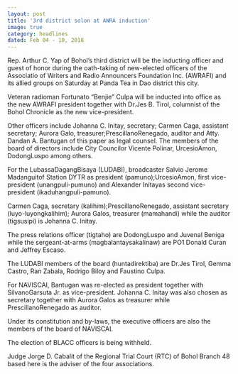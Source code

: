 ```yaml
---
layout: post
title: '3rd district solon at AWRA induction'
image: true
category: headlines
dated: Feb 04 - 10, 2018
---
```


Rep. Arthur C. Yap of Bohol’s third district will be the inducting officer and guest of honor during the oath-taking of new-elected officers of the Associatio of Writers and Radio Announcers Foundation Inc. (AWRAFI) and its allied groups on Saturday at Panda Tea in Dao district this city.

Veteran radioman Fortunato “Benjie” Culpa will be inducted into office as the new AWRAFI president together with Dr.Jes B. Tirol, columnist of the Bohol Chronicle as the new vice-president.

Other officers include Johanna C. Initay, secretary; Carmen Caga, assistant secretary; Aurora Galo, treasurer;PrescillanoRenegado, auditor and Atty. Dandan A. Bantugan of this paper as legal counsel.
The members of the board of directors include City Councilor Vicente Polinar, UrcesioAmon, DodongLuspo among others.

For the LubassaDagangBisaya (LUDABI), broadcaster Salvio Jerome Madanguitof Station DYTR as president (pamuno);UrcesioAmon, first vice-president (unangpuli-pumuno) and Alexander Initayas second vice-president (ikaduhangpuli-pamuno).

Carmen Caga, secretary (kalihim);PrescillanoRenegado, assistant secretary (luyo-luyongkalihim); Aurora Galos, treasurer (mamahandi) while the auditor (tigsusipi) is Johanna C. Initay.  

The press relations officer (tigtaho) are DodongLuspo and Juvenal Beniga while the sergeant-at-arms (magbalantaysakalinaw) are PO1 Donald Curan and Jeffrey Escaso.

The LUDABI members of the board (huntadirektiba) are Dr.Jes Tirol, Gemma Castro, Ran Zabala, Rodrigo Biloy and Faustino Culpa.

For NAVISCAI, Bantugan was re-elected as president together with SilvanoGarsuta Jr. as vice-president.
Johanna C. Initay was also chosen as secretary together with Aurora Galos as treasurer while PrescillanoRenegado as auditor.

Under its constitution and by-laws, the executive officers are also the members of the board of NAVISCAI.

The election of BLACC officers is being withheld. 

Judge Jorge D. Cabalit of the Regional Trial Court (RTC) of Bohol Branch 48 based here is the adviser of the four associations. 


